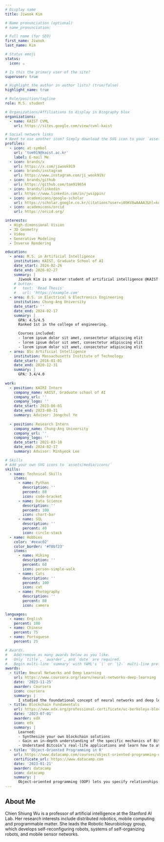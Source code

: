 ```yaml
---
# Display name
title: Jiwook Kim

# Name pronunciation (optional)
# name_pronunciation: 

# Full name (for SEO)
first_name: Jiwook
last_name: Kim

# Status emoji
status:
  icon: ☕️

# Is this the primary user of the site?
superuser: true

# Highlight the author in author lists? (true/false)
highlight_name: true

# Role/position/tagline
role: M.S. student

# Organizations/Affiliations to display in Biography blox
organizations:
  - name: KAIST CVML
    url: https://sites.google.com/view/cvml-kaist

# Social network links
# Need to use another icon? Simply download the SVG icon to your `assets/media/icons/` folder.
profiles:
  - icon: at-symbol
    url: 'tom919@kaist.ac.kr'
    label: E-mail Me
  - icon: brands/x
    url: https://x.com/jiwook919
  - icon: brands/instagram
    url: https://www.instagram.com/ji_wook919/
  - icon: brands/github
    url: https://github.com/tom919654
  - icon: brands/linkedin
    url: https://www.linkedin.com/in/jwsippin/
  - icon: academicons/google-scholar
    url: https://scholar.google.co.kr/citations?user=i0OKV8wAAAAJ&hl=ko
  - icon: academicons/orcid
    url: https://orcid.org/

interests:
  - High-dimensional Vision
  - 3D Geometry
  - Video
  - Generative Modeling
  - Inverse Rendering

education:
  - area: M.S. in Artificial Intelligence
    institution: KAIST, Graduate School of AI
    date_start: 2024-02-26
    date_end: 2026-02-27
    summary: |
      Jiwook Kim is a master student of artificial intelligence @KAIST Computer Vision and Machine Learning Lab. His research interests include various inverse problems. His recent research topics are 3D inverse rendering and diffusion models.
    # button:
    #   text: 'Read Thesis'
    #   url: 'https://example.com'
  - area: B.S. in Electrical & Electronics Engineering
    institution: Chung-Ang University
    date_start: ''
    date_end: 2024-02-17
    summary: |
      GPA: 4.5/4.5
      Ranked 1st in the college of engineering.

      Courses included:
      - lorem ipsum dolor sit amet, consectetur adipiscing elit
      - lorem ipsum dolor sit amet, consectetur adipiscing elit
      - lorem ipsum dolor sit amet, consectetur adipiscing elit
  - area: BSc Artificial Intelligence
    institution: Massachusetts Institute of Technology
    date_start: 2016-01-01
    date_end: 2020-12-31
    summary: |
      GPA: 3.4/4.0
    
work:
  - position: KAIRI Intern
    company_name: KAIST, Graduate school of AI
    company_url: ''
    company_logo: ''
    date_start: 2023-06-01
    date_end: 2023-08-31
    summary: Advisor: Jongchul Ye
    
  - position: Research Intern
    company_name: Chung-Ang University
    company_url: ''
    company_logo: ''
    date_start: 2021-03-10
    date_end: 2024-02-17
    summary: Advisor: Minhyeok Lee

# Skills
# Add your own SVG icons to `assets/media/icons/`
skills:
  - name: Technical Skills
    items:
      - name: Python
        description: ''
        percent: 80
        icon: code-bracket
      - name: Data Science
        description: ''
        percent: 100
        icon: chart-bar
      - name: SQL
        description: ''
        percent: 40
        icon: circle-stack
  - name: Hobbies
    color: '#eeac02'
    color_border: '#f0bf23'
    items:
      - name: Hiking
        description: ''
        percent: 60
        icon: person-simple-walk
      - name: Cats
        description: ''
        percent: 100
        icon: cat
      - name: Photography
        description: ''
        percent: 80
        icon: camera

languages:
  - name: English
    percent: 100
  - name: Chinese
    percent: 75
  - name: Portuguese
    percent: 25

# Awards.
#   Add/remove as many awards below as you like.
#   Only `title`, `awarder`, and `date` are required.
#   Begin multi-line `summary` with YAML's `|` or `|2-` multi-line prefix and indent 2 spaces below.
awards:
  - title: Neural Networks and Deep Learning
    url: https://www.coursera.org/learn/neural-networks-deep-learning
    date: '2023-11-25'
    awarder: Coursera
    icon: coursera
    summary: |
      I studied the foundational concept of neural networks and deep learning. By the end, I was familiar with the significant technological trends driving the rise of deep learning; build, train, and apply fully connected deep neural networks; implement efficient (vectorized) neural networks; identify key parameters in a neural network’s architecture; and apply deep learning to your own applications.
  - title: Blockchain Fundamentals
    url: https://www.edx.org/professional-certificate/uc-berkeleyx-blockchain-fundamentals
    date: '2023-07-01'
    awarder: edX
    icon: edx
    summary: |
      Learned:
      - Synthesize your own blockchain solutions
      - Gain an in-depth understanding of the specific mechanics of Bitcoin
      - Understand Bitcoin’s real-life applications and learn how to attack and destroy Bitcoin, Ethereum, smart contracts and Dapps, and alternatives to Bitcoin’s Proof-of-Work consensus algorithm
  - title: 'Object-Oriented Programming in R'
    url: https://www.datacamp.com/courses/object-oriented-programming-with-s3-and-r6-in-r
    certificate_url: https://www.datacamp.com
    date: '2023-01-21'
    awarder: datacamp
    icon: datacamp
    summary: |
      Object-oriented programming (OOP) lets you specify relationships between functions and the objects that they can act on, helping you manage complexity in your code. This is an intermediate level course, providing an introduction to OOP, using the S3 and R6 systems. S3 is a great day-to-day R programming tool that simplifies some of the functions that you write. R6 is especially useful for industry-specific analyses, working with web APIs, and building GUIs.
---
```


## About Me

Chien Shiung Wu is a professor of artificial intelligence at the Stanford AI Lab. Her research interests include distributed robotics, mobile computing and programmable matter. She leads the Robotic Neurobiology group, which develops self-reconfiguring robots, systems of self-organizing robots, and mobile sensor networks.
